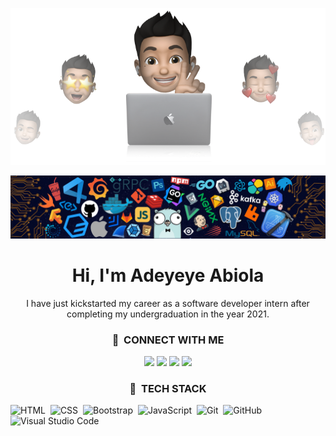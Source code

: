 <p align="center"><img src="https://raw.githubusercontent.com/KevinPatel04/KevinPatel04/master/cover-thompson.png"></p>
<p align="center"><img src="https://raw.githubusercontent.com/KevinPatel04/KevinPatel04/master/header.png"></p>

<h1 align="center">Hi, I'm Adeyeye Abiola </h1>
<p align="center" width="150px"> I have just kickstarted my career as a software developer intern after completing my undergraduation in the year 2021.</p>

  <div align="center">

  ### :link: &nbsp;CONNECT WITH ME

  <a href="https://linkedin.com/in/abioladeyeye"><img src="https://img.shields.io/badge/-ABIOLADEYEYE-0077B5?style=for-the-badge&logo=Linkedin&logoColor=white" /></a>
  <a href="mailto:abioladeyeye@gmail.com"><img src="https://img.shields.io/badge/-ABIOLADEYEYE@GMAIL.COM-D14836?style=for-the-badge&logo=Gmail&logoColor=white" /></a>
  <a href="https://instagram.com/abioladeyeye"><img src="https://img.shields.io/badge/-ABIOLADEYEYE-E4405F?style=for-the-badge&logo=Instagram&logoColor=white" /></a>
  <a href="https://twitter.com/abioIa"><img src="https://img.shields.io/badge/-ABIOLA-1DA1F2?style=for-the-badge&logo=twitter&logoColor=white" /></a>
  </div>
  
  
  <div align="center">
  
  ### :link: &nbsp;TECH STACK
  
  </div>
  
  ![HTML](https://img.shields.io/badge/-HTML-05122A?style=flat&logo=HTML5)&nbsp;
  ![CSS](https://img.shields.io/badge/-CSS-05122A?style=flat&logo=CSS3&logoColor=1572B6)&nbsp;
  ![Bootstrap](https://img.shields.io/badge/-Bootstrap-05122A?style=flat&logo=bootstrap&logoColor=563D7C)&nbsp;
  ![JavaScript](https://img.shields.io/badge/-JavaScript-05122A?style=flat&logo=javascript)&nbsp;
  ![Git](https://img.shields.io/badge/-Git-05122A?style=flat&logo=git)&nbsp;
  ![GitHub](https://img.shields.io/badge/-GitHub-05122A?style=flat&logo=github)&nbsp;
  ![Visual Studio Code](https://img.shields.io/badge/-Visual%20Studio%20Code-05122A?style=flat&logo=visual-studio-code&logoColor=007ACC)&nbsp;
